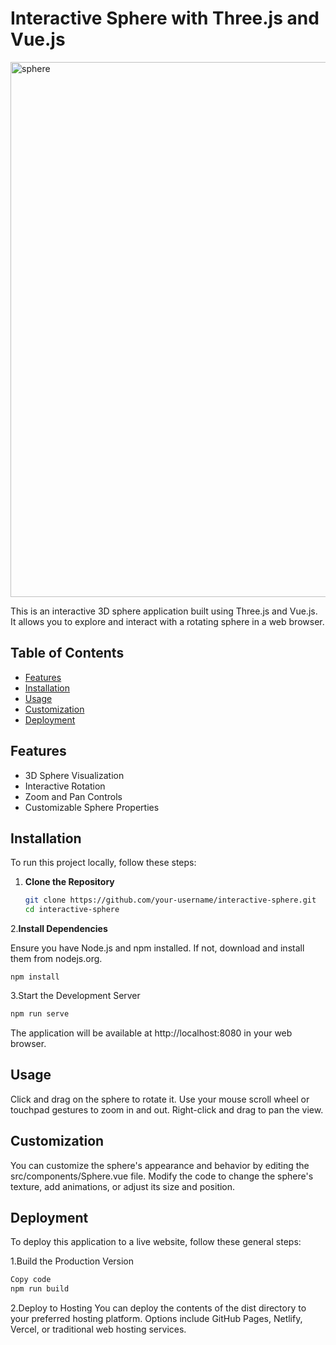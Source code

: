 # Interactive Sphere with Three.js and Vue.js

<img width="856" alt="sphere" src="https://github.com/gokulkarthiksrihari/sphere-threeJS/assets/109889081/ed986ed0-d9d3-4ae7-ab40-ca0404cc4a5b">


This is an interactive 3D sphere application built using Three.js and Vue.js. It allows you to explore and interact with a rotating sphere in a web browser.

## Table of Contents

- [Features](#features)
- [Installation](#installation)
- [Usage](#usage)
- [Customization](#customization)
- [Deployment](#deployment)

## Features

- 3D Sphere Visualization
- Interactive Rotation
- Zoom and Pan Controls
- Customizable Sphere Properties

## Installation

To run this project locally, follow these steps:

1. **Clone the Repository**

   ```bash
   git clone https://github.com/your-username/interactive-sphere.git
   cd interactive-sphere
   
2.**Install Dependencies**

Ensure you have Node.js and npm installed. If not, download and install them from nodejs.org.

```
npm install
```
3.Start the Development Server

```bash
npm run serve
```
The application will be available at http://localhost:8080 in your web browser.

## Usage

Click and drag on the sphere to rotate it.
Use your mouse scroll wheel or touchpad gestures to zoom in and out.
Right-click and drag to pan the view.

## Customization
You can customize the sphere's appearance and behavior by editing the src/components/Sphere.vue file. Modify the code to change the sphere's texture, add animations, or adjust its size and position.

## Deployment
To deploy this application to a live website, follow these general steps:

1.Build the Production Version

```bash
Copy code
npm run build

```
2.Deploy to Hosting
You can deploy the contents of the dist directory to your preferred hosting platform. Options include GitHub Pages, Netlify, Vercel, or traditional web hosting services.
